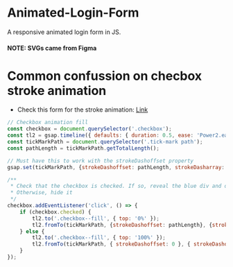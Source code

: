# Animated-Login-Form
A responsive animated login form in JS.


#### NOTE: SVGs came from Figma

# Common confussion on checbox stroke animation

* Check this form for the stroke animation: [Link](https://css-tricks.com/svg-line-animation-works/)
```javascript
// Checkbox animation fill 
const checkbox = document.querySelector('.checkbox');
const tl2 = gsap.timeline({ defaults: { duration: 0.5, ease: 'Power2.easeOut' } });
const tickMarkPath = document.querySelector('.tick-mark path');
const pathLength = tickMarkPath.getTotalLength();

// Must have this to work with the strokeDashoffset property
gsap.set(tickMarkPath, {strokeDashoffset: pathLength, strokeDasharray: pathLength});

/**
 * Check that the checkbox is checked. If so, reveal the blue div and draw the tick 
 * Otherwise, hide it
 */
checkbox.addEventListener('click', () => {
    if (checkbox.checked) {
        tl2.to('.checkbox--fill', { top: '0%' });
        tl2.fromTo(tickMarkPath, {strokeDashoffset: pathLength}, {strokeDashoffset: 0}, "<50%");
    } else {
        tl2.to('.checkbox--fill', { top: '100%' });
        tl2.fromTo(tickMarkPath, { strokeDashoffset: 0 }, { strokeDashoffset: pathLength }, '<50%');
    }
});
```
